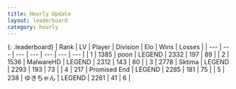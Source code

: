 ```yaml
---
title: Hourly Update
layout: leaderboard
category: hourly
---
```


{: .leaderboard}
| Rank | LV | Player | Division | Elo | Wins | Losses |
| --- | --- | --- | --- | --- | --- | --- |
| <span data-change="0">1</span> | 1385 | <span title="ID: 540690">poon</span> | LEGEND | <span data-change="0">2332</span> | <span data-change="0">197</span> | <span data-change="0">89</span> |
| <span data-change="0">2</span> | 1536 | <span title="ID: 261794">MalwareHD</span> | LEGEND | <span data-change="0">2312</span> | <span data-change="0">143</span> | <span data-change="0">80</span> |
| <span data-change="0">3</span> | 2778 | <span title="ID: 353063">Sktima</span> | LEGEND | <span data-change="0">2293</span> | <span data-change="0">193</span> | <span data-change="0">73</span> |
| <span data-change="0">4</span> | 217 | <span title="ID: 756478">Promised End</span> | LEGEND | <span data-change="0">2285</span> | <span data-change="0">181</span> | <span data-change="0">75</span> |
| <span data-change="0">5</span> | 238 | <span title="ID: 540693">ゆきちゃん</span> | LEGEND | <span data-change="0">2261</span> | <span data-change="0">41</span> | <span data-change="0">6</span> |